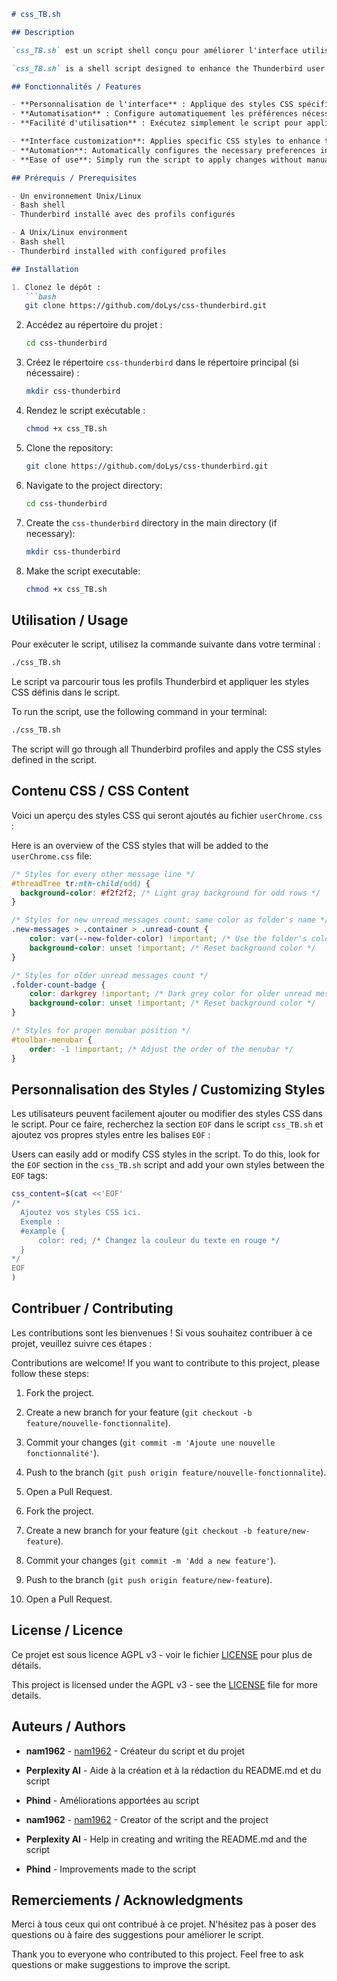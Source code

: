 ```markdown
# css_TB.sh

## Description

`css_TB.sh` est un script shell conçu pour améliorer l'interface utilisateur de Thunderbird en appliquant des styles CSS personnalisés via le fichier `userChrome.css`. Ce script automatise la configuration des préférences et l'ajout de styles pour rendre Thunderbird plus agréable et fonctionnel.

`css_TB.sh` is a shell script designed to enhance the Thunderbird user interface by applying custom CSS styles via the `userChrome.css` file. This script automates the configuration of preferences and the addition of styles to make Thunderbird more pleasant and functional.

## Fonctionnalités / Features

- **Personnalisation de l'interface** : Applique des styles CSS spécifiques pour améliorer l'apparence de Thunderbird.
- **Automatisation** : Configure automatiquement les préférences nécessaires dans le fichier `prefs.js`.
- **Facilité d'utilisation** : Exécutez simplement le script pour appliquer les changements sans intervention manuelle.

- **Interface customization**: Applies specific CSS styles to enhance the appearance of Thunderbird.
- **Automation**: Automatically configures the necessary preferences in the `prefs.js` file.
- **Ease of use**: Simply run the script to apply changes without manual intervention.

## Prérequis / Prerequisites

- Un environnement Unix/Linux
- Bash shell
- Thunderbird installé avec des profils configurés

- A Unix/Linux environment
- Bash shell
- Thunderbird installed with configured profiles

## Installation

1. Clonez le dépôt :
   ```bash
   git clone https://github.com/doLys/css-thunderbird.git
   ```

2. Accédez au répertoire du projet :
   ```bash
   cd css-thunderbird
   ```

3. Créez le répertoire `css-thunderbird` dans le répertoire principal (si nécessaire) :
   ```bash
   mkdir css-thunderbird
   ```

4. Rendez le script exécutable :
   ```bash
   chmod +x css_TB.sh
   ```

1. Clone the repository:
   ```bash
   git clone https://github.com/doLys/css-thunderbird.git
   ```

2. Navigate to the project directory:
   ```bash
   cd css-thunderbird
   ```

3. Create the `css-thunderbird` directory in the main directory (if necessary):
   ```bash
   mkdir css-thunderbird
   ```

4. Make the script executable:
   ```bash
   chmod +x css_TB.sh
   ```

## Utilisation / Usage

Pour exécuter le script, utilisez la commande suivante dans votre terminal :
```bash
./css_TB.sh
```

Le script va parcourir tous les profils Thunderbird et appliquer les styles CSS définis dans le script.

To run the script, use the following command in your terminal:
```bash
./css_TB.sh
```

The script will go through all Thunderbird profiles and apply the CSS styles defined in the script.

## Contenu CSS / CSS Content

Voici un aperçu des styles CSS qui seront ajoutés au fichier `userChrome.css` :

Here is an overview of the CSS styles that will be added to the `userChrome.css` file:

```css
/* Styles for every other message line */
#threadTree tr:nth-child(odd) {
  background-color: #f2f2f2; /* Light gray background for odd rows */
}

/* Styles for new unread messages count: same color as folder's name */
.new-messages > .container > .unread-count {
    color: var(--new-folder-color) !important; /* Use the folder's color for unread count */
    background-color: unset !important; /* Reset background color */
}

/* Styles for older unread messages count */
.folder-count-badge {
    color: darkgrey !important; /* Dark grey color for older unread messages count */
    background-color: unset !important; /* Reset background color */
}

/* Styles for proper menubar position */
#toolbar-menubar {
    order: -1 !important; /* Adjust the order of the menubar */
}
```

## Personnalisation des Styles / Customizing Styles

Les utilisateurs peuvent facilement ajouter ou modifier des styles CSS dans le script. Pour ce faire, recherchez la section `EOF` dans le script `css_TB.sh` et ajoutez vos propres styles entre les balises `EOF` :

Users can easily add or modify CSS styles in the script. To do this, look for the `EOF` section in the `css_TB.sh` script and add your own styles between the `EOF` tags:

```bash
css_content=$(cat <<'EOF'
/* 
  Ajoutez vos styles CSS ici. 
  Exemple : 
  #example {
      color: red; /* Changez la couleur du texte en rouge */
  }
*/
EOF
)
```

## Contribuer / Contributing

Les contributions sont les bienvenues ! Si vous souhaitez contribuer à ce projet, veuillez suivre ces étapes :

Contributions are welcome! If you want to contribute to this project, please follow these steps:

1. Fork the project.
2. Create a new branch for your feature (`git checkout -b feature/nouvelle-fonctionnalite`).
3. Commit your changes (`git commit -m 'Ajoute une nouvelle fonctionnalité'`).
4. Push to the branch (`git push origin feature/nouvelle-fonctionnalite`).
5. Open a Pull Request.

1. Fork the project.
2. Create a new branch for your feature (`git checkout -b feature/new-feature`).
3. Commit your changes (`git commit -m 'Add a new feature'`).
4. Push to the branch (`git push origin feature/new-feature`).
5. Open a Pull Request.

## License / Licence

Ce projet est sous licence AGPL v3 - voir le fichier [LICENSE](LICENSE) pour plus de détails.

This project is licensed under the AGPL v3 - see the [LICENSE](LICENSE) file for more details.

## Auteurs / Authors

- **nam1962** - [nam1962](https://github.com/nam1962) - Créateur du script et du projet
- **Perplexity AI** - Aide à la création et à la rédaction du README.md et du script
- **Phind** - Améliorations apportées au script

- **nam1962** - [nam1962](https://github.com/nam1962) - Creator of the script and the project
- **Perplexity AI** - Help in creating and writing the README.md and the script
- **Phind** - Improvements made to the script

## Remerciements / Acknowledgments

Merci à tous ceux qui ont contribué à ce projet. N'hésitez pas à poser des questions ou à faire des suggestions pour améliorer le script.

Thank you to everyone who contributed to this project. Feel free to ask questions or make suggestions to improve the script.
```
